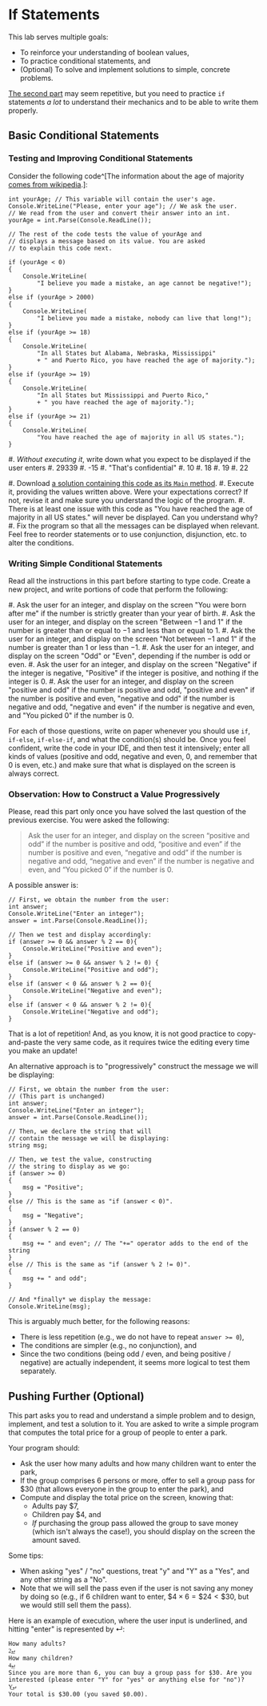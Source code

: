 #  If Statements

This lab serves multiple goals:

- To reinforce your understanding of boolean values,
- To practice conditional statements, and
- (Optional) To solve and implement solutions to simple, concrete problems.

[The second part](#writing-simple-conditional-statements) may seem repetitive, but you need to practice `if` statements _a lot_ to understand their mechanics and to be able to write them properly.

## Basic Conditional Statements

### Testing and Improving Conditional Statements

Consider the following code^[The information about the age of majority [comes from wikipedia](https://www.wikiwand.com/en/Age_of_majority).]:

```
int yourAge; // This variable will contain the user's age.
Console.WriteLine("Please, enter your age"); // We ask the user.
// We read from the user and convert their answer into an int.
yourAge = int.Parse(Console.ReadLine()); 

// The rest of the code tests the value of yourAge and
// displays a message based on its value. You are asked
// to explain this code next.

if (yourAge < 0)
{
    Console.WriteLine(
        "I believe you made a mistake, an age cannot be negative!");
}
else if (yourAge > 2000)
{
    Console.WriteLine(
        "I believe you made a mistake, nobody can live that long!");
}
else if (yourAge >= 18)
{
    Console.WriteLine(
        "In all States but Alabama, Nebraska, Mississippi"
        + " and Puerto Rico, you have reached the age of majority.");
}
else if (yourAge >= 19)
{
    Console.WriteLine(
        "In all States but Mississippi and Puerto Rico,"
        + " you have reached the age of majority.");
}
else if (yourAge >= 21)
{
    Console.WriteLine(
        "You have reached the age of majority in all US states.");
}
```


#. _Without executing it_, write down what you expect to be displayed if the user enters
    #. 29339
    #. -15
    #. "That's confidential"
    #. 10
    #. 18
    #. 19
    #. 22

#. Download [a solution containing this code as its `Main` method](./code/projects/voting_age.zip). 
#. Execute it, providing the values written above. Were your expectations correct? If not, revise it and make sure you understand the logic of the program.
#. There is at least one issue with this code as "You have reached the age of majority in all US states." will never be displayed. Can you understand why?
#. Fix the program so that all the messages can be displayed when relevant.  Feel free to reorder statements or to use conjunction, disjunction, etc. to alter the conditions.

### Writing Simple Conditional Statements

Read all the instructions in this part before starting to type code. Create a new project, and write portions of code that perform the following:

#. Ask the user for an integer, and display on the screen "You were born after me" if the number is strictly greater than your year of birth.
#. Ask the user for an integer, and display on the screen "Between $-1$ and $1$" if the number is greater than or equal to $-1$ and less than or equal to $1$.
#. Ask the user for an integer, and display on the screen "Not between $-1$ and $1$" if the number is greater than $1$ or less than $-1$.
#. Ask the user for an integer, and display on the screen "Odd" or "Even", depending if the number is odd or even.
#. Ask the user for an integer, and display on the screen "Negative" if the integer is negative, "Positive" if the integer is positive, and nothing if the integer is $0$.
#. Ask the user for an integer, and display on the screen "positive and odd" if the number is positive and odd, "positive and even" if the number is positive and even, "negative and odd" if the number is negative and odd, "negative and even" if the number is negative and even, and "You picked $0$" if the number is $0$.

For each of those questions, write on paper whenever you should use `if`, `if-else`, `if-else-if`, and what the condition(s) should be. Once you feel confident, write the code in your IDE, and then test it intensively; enter all kinds of values (positive and odd, negative and even, $0$, and remember that $0$ is even, etc.) and make sure that what is displayed on the screen is always correct.

### Observation: How to Construct a Value Progressively

Please, read this part only once you have solved the last question of the previous exercise.
You were asked the following:

> Ask the user for an integer, and display on the screen “positive and odd” if the number is positive and odd, “positive and even” if the number is positive and even, “negative and odd” if the number is negative and odd, “negative and even” if the number is negative and even, and “You picked 0” if the number is 0.

A possible answer is:

```
// First, we obtain the number from the user:
int answer;
Console.WriteLine("Enter an integer");
answer = int.Parse(Console.ReadLine());

// Then we test and display accordingly:
if (answer >= 0 && answer % 2 == 0){
	Console.WriteLine("Positive and even");
}
else if (answer >= 0 && answer % 2 != 0) {
	Console.WriteLine("Positive and odd");	
}
else if (answer < 0 && answer % 2 == 0){
	Console.WriteLine("Negative and even");
}
else if (answer < 0 && answer % 2 != 0){
	Console.WriteLine("Negative and odd");
}
```

That is a lot of repetition!
And, as you know, it is not good practice to copy-and-paste the very same code, as it requires twice the editing every time you make an update!

An alternative approach is to "progressively" construct the message we will be displaying:

```
// First, we obtain the number from the user:
// (This part is unchanged)
int answer;
Console.WriteLine("Enter an integer");
answer = int.Parse(Console.ReadLine());

// Then, we declare the string that will
// contain the message we will be displaying:
string msg;

// Then, we test the value, constructing 
// the string to display as we go:
if (answer >= 0)
{
    msg = "Positive";
}
else // This is the same as "if (answer < 0)".
{
    msg = "Negative";
}
if (answer % 2 == 0) 
{
    msg += " and even"; // The "+=" operator adds to the end of the string
}    
else // This is the same as "if (answer % 2 != 0)".
{
    msg += " and odd";
}

// And *finally* we display the message:
Console.WriteLine(msg);
```

This is arguably much better, for the following reasons:

- There is less repetition (e.g., we do not have to repeat `answer >= 0`),
- The conditions are simpler (e.g., no conjunction), and
- Since the two conditions (being odd / even, and being positive / negative) are actually independent, it seems more logical to test them separately.

## Pushing Further (Optional)

This part asks you to read and understand a simple problem and to design, implement, and test a solution to it.
You are asked to write a simple program that computes the total price for a group of people to enter a park.

Your program should:

- Ask the user how many adults and how many children want to enter the park,
- If the group comprises $6$ persons or more, offer to sell a group pass for \$$30$ (that allows everyone in the group to enter the park), and 
- Compute and display the total price on the screen, knowing that:
    - Adults pay \$$7$,
    - Children pay \$$4$, and 
    - *If* purchasing the group pass allowed the group to save money (which isn't always the case!), you should display on the screen the amount saved.

Some tips:

- When asking "yes" / "no" questions, treat "y" and "Y" as a "Yes", and any other string as a "No".
- Note that we will sell the pass even if the user is not saving any money by doing so (e.g., if 6 children want to enter, $\$4 \times 6 = \$24 < \$ 30$, but we would still sell them the pass).

Here is an example of execution, where the user input is underlined, and hitting "enter" is represented by ↵:

```text
How many adults?
2͟↵
How many children?
4͟↵
Since you are more than 6, you can buy a group pass for $30. Are you interested (please enter "Y" for "yes" or anything else for "no")?
Y͟↵
Your total is $30.00 (you saved $0.00).
```
